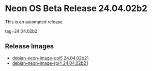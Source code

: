 # Neon OS Beta Release 24.04.02b2
This is an automated release

tag=24.04.02b2

## Release Images
- [debian-neon-image-opi5 24.04.02b21](https://2222.us/app/files/neon_images/core/opi5/dev/debian-neon-image-opi5_2024-04-02_20_11.img.xz)
- [debian-neon-image-rpi4 24.04.02b21](https://2222.us/app/files/neon_images/core/rpi4/dev/debian-neon-image-rpi4_2024-04-02_20_11.img.xz)
